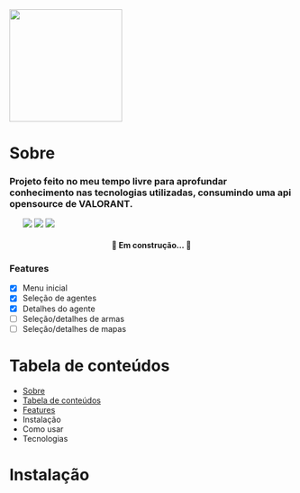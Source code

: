 <img src="https://user-images.githubusercontent.com/31023594/149328329-424137c9-e60e-4789-8962-f5c3c1f09def.png" width="200" height="200"/>

# Sobre
<h3>Projeto feito no meu tempo livre para aprofundar conhecimento nas tecnologias utilizadas, consumindo uma api opensource de VALORANT.</h3>
<ul>
  <img src="https://img.shields.io/badge/phs-wellcome-green"/>
  <img src="https://img.shields.io/badge/license-MIT-blue"/>
  <img src="https://img.shields.io/badge/version-1.00-green"/>
</ul>

<h4 align="center"> 🚧 Em construção...  🚧</h4>

### Features
- [x] Menu inicial
- [x] Seleção de agentes
- [x] Detalhes do agente
- [ ] Seleção/detalhes de armas
- [ ] Seleção/detalhes de mapas

# Tabela de conteúdos
<ul>
  <li><a href="#sobre">Sobre</a></li>
  <li><a href="#tabela-de-conteúdos">Tabela de conteúdos</a></li>
  <li><a href="#features">Features</a></li>  
  <li>Instalação</li>
  <li>Como usar</li>
  <li>Tecnologias</li>
</ul>

# Instalação
